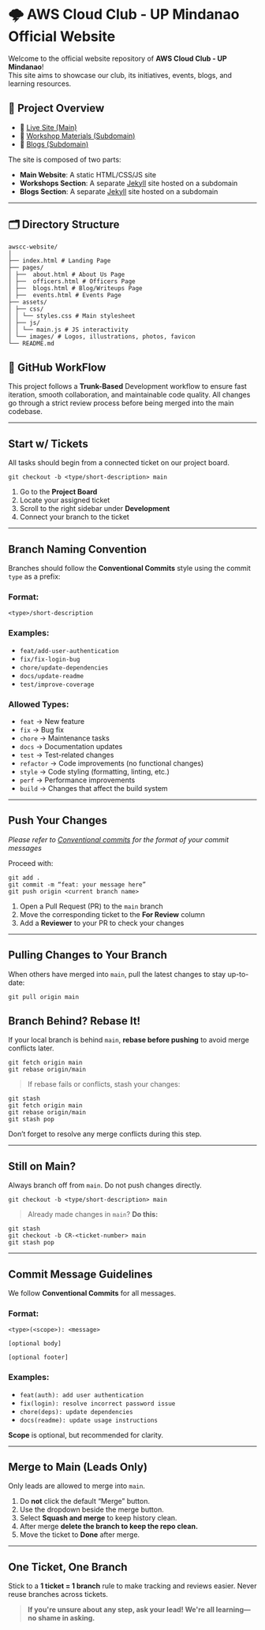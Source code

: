# 🌩️ AWS Cloud Club - UP Mindanao Official Website

Welcome to the official website repository of **AWS Cloud Club - UP Mindanao**!  
This site aims to showcase our club, its initiatives, events, blogs, and learning resources.

## 🧭 Project Overview

- 🔗 [Live Site (Main)](https://awsccupmindanao.org)  
- 🔗 [Workshop Materials (Subdomain)](https://workshops.awsccupmindanao.org)
- 🔗 [Blogs (Subdomain)](https://blogs.awsccupmindanao.org)

The site is composed of two parts:
- **Main Website**: A static HTML/CSS/JS site
- **Workshops Section**: A separate [Jekyll](https://jekyllrb.com/) site hosted on a subdomain
- **Blogs Section**: A separate [Jekyll](https://jekyllrb.com/) site hosted on a subdomain

---

## 🗂️ Directory Structure

```
awscc-website/
│
├── index.html # Landing Page
├── pages/
│ ├──  about.html # About Us Page
│ ├──  officers.html # Officers Page
│ ├──  blogs.html # Blog/Writeups Page
│ ├──  events.html # Events Page
├── assets/
│ ├── css/
│ │ └── styles.css # Main stylesheet
│ ├── js/
│ │ └── main.js # JS interactivity
│ └── images/ # Logos, illustrations, photos, favicon
└── README.md
```

## 🔀 GitHub WorkFlow

This project follows a **Trunk-Based** Development workflow to ensure fast iteration, smooth collaboration, and maintainable code quality. All changes go through a strict review process before being merged into the main codebase.

---

## Start w/ Tickets

All tasks should begin from a connected ticket on our project board.

```
git checkout -b <type/short-description> main
```

1. Go to the **Project Board**
1. Locate your assigned ticket
1. Scroll to the right sidebar under **Development**
1. Connect your branch to the ticket

---

## Branch Naming Convention

Branches should follow the **Conventional Commits** style using the commit `type` as a prefix:

### Format:

```
<type>/short-description
```

### Examples:

- `feat/add-user-authentication`
- `fix/fix-login-bug`
- `chore/update-dependencies`
- `docs/update-readme`
- `test/improve-coverage`

### Allowed Types:

- `feat` → New feature
- `fix` → Bug fix
- `chore` → Maintenance tasks
- `docs` → Documentation updates
- `test` → Test-related changes
- `refactor` → Code improvements (no functional changes)
- `style` → Code styling (formatting, linting, etc.)
- `perf` → Performance improvements
- `build` → Changes that affect the build system

---

## Push Your Changes

_Please refer to [Conventional commits](https://www.conventionalcommits.org/en/v1.0.0/#summary) for the format of your commit messages_

Proceed with:

```
git add .
git commit -m “feat: your message here”
git push origin <current branch name>
```

1. Open a Pull Request (PR) to the `main` branch
1. Move the corresponding ticket to the **For Review** column
1. Add a **Reviewer** to your PR to check your changes

---

## Pulling Changes to Your Branch

When others have merged into `main`, pull the latest changes to stay up-to-date:

```
git pull origin main
```
## Branch Behind? Rebase It!

If your local branch is behind `main`, **rebase before pushing** to avoid merge conflicts later.

```
git fetch origin main
git rebase origin/main
```

> If rebase fails or conflicts, stash your changes:

```
git stash
git fetch origin main
git rebase origin/main
git stash pop
```

Don’t forget to resolve any merge conflicts during this step.

---

## Still on Main?

Always branch off from `main`. Do not push changes directly.

```
git checkout -b <type/short-description> main
```

> Already made changes in `main`? **Do this:**

```
git stash
git checkout -b CR-<ticket-number> main
git stash pop
```

---

## Commit Message Guidelines

We follow **Conventional Commits** for all messages.

### Format:

```
<type>(<scope>): <message>

[optional body]

[optional footer]
```

### Examples:

- `feat(auth): add user authentication`
- `fix(login): resolve incorrect password issue`
- `chore(deps): update dependencies`
- `docs(readme): update usage instructions`

**Scope** is optional, but recommended for clarity.

---

## Merge to Main (Leads Only)

Only leads are allowed to merge into `main`.

1. Do **not** click the default “Merge” button.
1. Use the dropdown beside the merge button.
1. Select **Squash and merge** to keep history clean.
1. After merge **delete the branch to keep the repo clean.**
1. Move the ticket to **Done** after merge.

---

## One Ticket, One Branch

Stick to a **1 ticket = 1 branch** rule to make tracking and reviews easier. Never reuse branches across tickets.

> **If you're unsure about any step, ask your lead! We're all learning—no shame in asking.**
